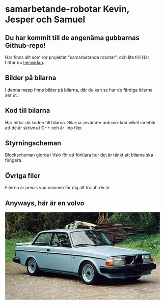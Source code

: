 # samarbetande-robotar Kevin, Jesper och Samuel

## Du har kommit till de angenäma gubbarnas Github-repo! 
Här finns allt som rör projektet "samarbetande robotar", och lite till!
Här hittar du [hemsidan](https://volvo240.s3.amazonaws.com/Webpage_charts.html).

## Bilder på bilarna
I denna mapp finns bilder på bilarna, där du kan se hur de färdiga bilarna ser ut.

## Kod till bilarna
Här hittar du koden till bilarna. Bilarna använder arduino-kod vilket innebär att de är skrivna i C++ och är .ino filer.

## Styrningscheman 
Blockscheman gjorda i Vsio för att förklara hur det är tänkt att bilarna ska fungera.

## Övriga filer
Filerna är precis vad namnen får dig att tro att de är.

## Anyways, här är en volvo
![](volvo%20240.jpg)
